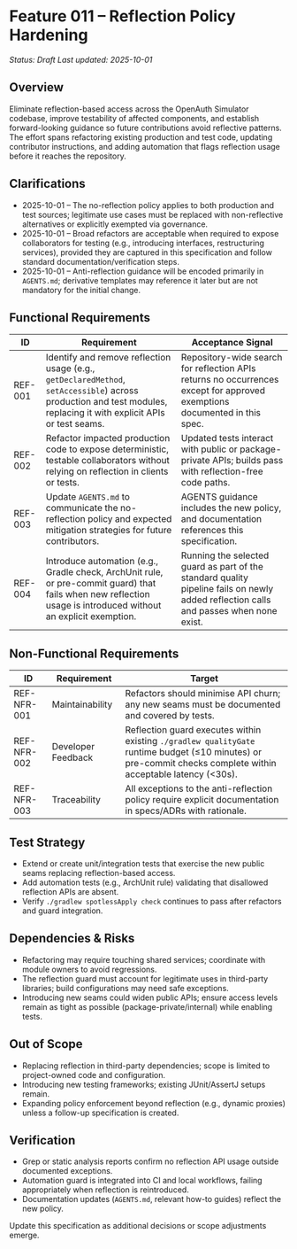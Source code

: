 # Feature 011 – Reflection Policy Hardening

_Status: Draft_
_Last updated: 2025-10-01_

## Overview
Eliminate reflection-based access across the OpenAuth Simulator codebase, improve testability of affected components, and establish forward-looking guidance so future contributions avoid reflective patterns. The effort spans refactoring existing production and test code, updating contributor instructions, and adding automation that flags reflection usage before it reaches the repository.

## Clarifications
- 2025-10-01 – The no-reflection policy applies to both production and test sources; legitimate use cases must be replaced with non-reflective alternatives or explicitly exempted via governance.
- 2025-10-01 – Broad refactors are acceptable when required to expose collaborators for testing (e.g., introducing interfaces, restructuring services), provided they are captured in this specification and follow standard documentation/verification steps.
- 2025-10-01 – Anti-reflection guidance will be encoded primarily in `AGENTS.md`; derivative templates may reference it later but are not mandatory for the initial change.

## Functional Requirements
| ID | Requirement | Acceptance Signal |
|----|-------------|-------------------|
| REF-001 | Identify and remove reflection usage (e.g., `getDeclaredMethod`, `setAccessible`) across production and test modules, replacing it with explicit APIs or test seams. | Repository-wide search for reflection APIs returns no occurrences except for approved exemptions documented in this spec. |
| REF-002 | Refactor impacted production code to expose deterministic, testable collaborators without relying on reflection in clients or tests. | Updated tests interact with public or package-private APIs; builds pass with reflection-free code paths. |
| REF-003 | Update `AGENTS.md` to communicate the no-reflection policy and expected mitigation strategies for future contributors. | AGENTS guidance includes the new policy, and documentation references this specification. |
| REF-004 | Introduce automation (e.g., Gradle check, ArchUnit rule, or pre-commit guard) that fails when new reflection usage is introduced without an explicit exemption. | Running the selected guard as part of the standard quality pipeline fails on newly added reflection calls and passes when none exist. |

## Non-Functional Requirements
| ID | Requirement | Target |
|----|-------------|--------|
| REF-NFR-001 | Maintainability | Refactors should minimise API churn; any new seams must be documented and covered by tests. |
| REF-NFR-002 | Developer Feedback | Reflection guard executes within existing `./gradlew qualityGate` runtime budget (≤10 minutes) or pre-commit checks complete within acceptable latency (<30s). |
| REF-NFR-003 | Traceability | All exceptions to the anti-reflection policy require explicit documentation in specs/ADRs with rationale. |

## Test Strategy
- Extend or create unit/integration tests that exercise the new public seams replacing reflection-based access.
- Add automation tests (e.g., ArchUnit rule) validating that disallowed reflection APIs are absent.
- Verify `./gradlew spotlessApply check` continues to pass after refactors and guard integration.

## Dependencies & Risks
- Refactoring may require touching shared services; coordinate with module owners to avoid regressions.
- The reflection guard must account for legitimate uses in third-party libraries; build configurations may need safe exceptions.
- Introducing new seams could widen public APIs; ensure access levels remain as tight as possible (package-private/internal) while enabling tests.

## Out of Scope
- Replacing reflection in third-party dependencies; scope is limited to project-owned code and configuration.
- Introducing new testing frameworks; existing JUnit/AssertJ setups remain.
- Expanding policy enforcement beyond reflection (e.g., dynamic proxies) unless a follow-up specification is created.

## Verification
- Grep or static analysis reports confirm no reflection API usage outside documented exceptions.
- Automation guard is integrated into CI and local workflows, failing appropriately when reflection is reintroduced.
- Documentation updates (`AGENTS.md`, relevant how-to guides) reflect the new policy.

Update this specification as additional decisions or scope adjustments emerge.

